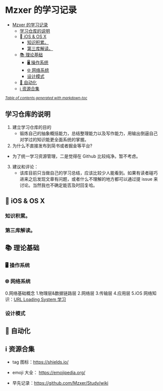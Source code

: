 # Mzxer 的学习记录



- [Mzxer 的学习记录](#mzxer------)
  * [学习仓库的说明](#学习仓库的说明)
  * [ iOS & OS X](#--ios---os-x)
    + [知识积累。](#-----)
    + [第三库解读。](#------)
  * [📚 理论基础](#-------)
    + [🖥️ 操作系统](#--------)
    + [🌐 网络系统](#-------)
    + [设计模式](#----)
  * [🧰 自动化](#------)
  * [ℹ️ 资源合集](#-------)

<small><i><a href='http://ecotrust-canada.github.io/markdown-toc/'>Table of contents generated with markdown-toc</a></i></small>

## 学习仓库的说明

1. 建立学习仓库的目的
	*	锻炼自己的抽象概括能力，总结整理能力以及写作能力，用输出倒逼自己对学过的知识能更全面系统的掌握。
2. 为什么不直接发布到简书或者掘金等平台?
  * 为了统一学习资源管理，二是觉得在 Github 比较纯净。暂不考虑。
3. 建议和评论：
	* 该库目前只当做自己的学习总结，应该比较少人能看到。如果有读者碰巧进来之后发现文章有问题，或者什么不理解的地方都可以通过提 issue 来讨论。当然我也不确定能否及时回复哈。



##  iOS & OS X
### 知识积累。
### 第三库解读。






## 📚 理论基础

### 🖥️ 操作系统

### 🌐 网络系统


0.网络基础概念
1.物理层&数据链路层
2.网络层
3.传输层
4.应用层
5.iOS 网络知识：[URL Loading System 学习](./articles/Network/url_loading_sytem_study.md)


### 设计模式



## 🧰 自动化





## ℹ️ 资源合集

* tag 图标：https://shields.io/
* emoji 大全： https://emojipedia.org/

* 早先记录：<https://github.com/Mzxer/Study/wiki>




